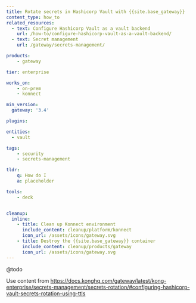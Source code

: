 ```yaml
---
title: Rotate secrets in Hashicorp Vault with {{site.base_gateway}}
content_type: how_to
related_resources:
  - text: Configure Hashicorp Vault as a vault backend
    url: /how-to/configure-hashicorp-vault-as-a-vault-backend/
  - text: Secret management
    url: /gateway/secrets-management/

products:
    - gateway

tier: enterprise

works_on:
    - on-prem
    - konnect

min_version:
  gateway: '3.4'

plugins:

entities: 
  - vault

tags:
    - security
    - secrets-management

tldr:
    q: How do I 
    a: placeholder

tools:
    - deck


cleanup:
  inline:
    - title: Clean up Konnect environment
      include_content: cleanup/platform/konnect
      icon_url: /assets/icons/gateway.svg
    - title: Destroy the {{site.base_gateway}} container
      include_content: cleanup/products/gateway
      icon_url: /assets/icons/gateway.svg
---
```


@todo

Use content from https://docs.konghq.com/gateway/latest/kong-enterprise/secrets-management/secrets-rotation/#configuring-hashicorp-vault-secrets-rotation-using-ttls 
